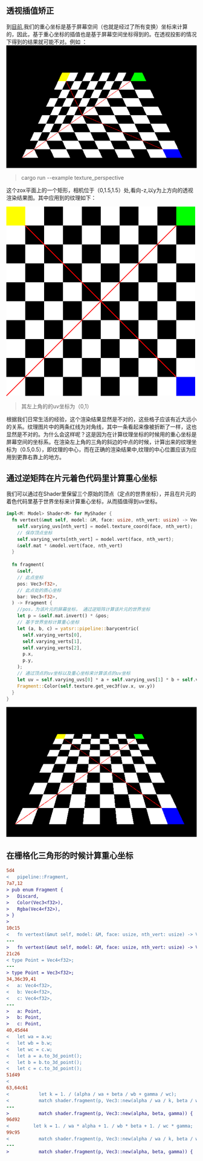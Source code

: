 ## 透视插值矫正

到[目前](https://github.com/JunYang-tes/yatsr/tree/630cdcb1bac78298a39e4e18750bdf89d1ada013),我们的重心坐标是基于屏幕空间（也就是经过了所有变换）坐标来计算的，因此，基于重心坐标的插值也是基于屏幕空间坐标得到的。在透视投影的情况下得到的结果就可能不对。例如
：
![](./uncorrected.png)

>cargo run --example texture_perspective

这个zox平面上的一个矩形，相机位于（0,1.5,1.5）处,看向-z,以y为上方向的透视渲染结果图。其中应用到的纹理如下：

![](./grid.png)

>其左上角的的uv坐标为（0,1）

根据我们日常生活的经验，这个渲染结果显然是不对的，这些格子应该有近大远小的关系。纹理图片中的两条红线为对角线，其中一条看起来像被折断了一样，这也显然是不对的。为什么会这样呢？这是因为在计算纹理坐标的时候用的重心坐标是屏幕空间的坐标系。在渲染左上角的三角的斜边的中点的时候，计算出来的纹理坐标为（0.5,0.5），即纹理的中心，而在正确的渲染结果中,纹理的中心位置应该为应用到更靠右靠上的地方。

## 通过逆矩阵在片元着色代码里计算重心坐标

我们可以通过在Shader里保留三个原始的顶点（定点的世界坐标），并且在片元的着色代码里基于世界坐标来计算重心坐标，从而插值得到uv坐标。
```rust
impl<M: Model> Shader<M> for MyShader {
  fn vertext(&mut self, model: &M, face: usize, nth_vert: usize) -> Vec3<f32> {
    self.varying_uvs[nth_vert] = model.texture_coord(face, nth_vert);
    // 保存顶点坐标
    self.varying_verts[nth_vert] = model.vert(face, nth_vert);
    &self.mat * &model.vert(face, nth_vert)
  }

  fn fragment(
    &self,
    // 此点坐标
    pos: Vec3<f32>,
    // 此点处的质心坐标
    bar: Vec3<f32>,
  ) -> Fragment {
    //pos，为该片元的屏幕坐标， 通过逆矩阵计算该片元的世界坐标
    let p = &self.mat.invert() * &pos;
    // 基于世界坐标计算重心坐标
    let (a, b, c) = yatsr::pipeline::barycentric(
      self.varying_verts[0],
      self.varying_verts[1],
      self.varying_verts[2],
      p.x,
      p.y,
    );
    // 通过顶点的uv坐标以及重心坐标来计算该点的uv坐标
    let uv = self.varying_uvs[0] * a + self.varying_uvs[1] * b + self.varying_uvs[2] * c;
    Fragment::Color(self.texture.get_vec3f(uv.x, uv.y))
  }
}
```

![](./correct.png)

## 在栅格化三角形的时候计算重心坐标


```diff
5d4
<   pipeline::Fragment,
7a7,12
> pub enum Fragment {
>   Discard,
>   Color(Vec3<f32>),
>   Rgba(Vec4<f32>),
> }
> 
10c15
<   fn vertext(&mut self, model: &M, face: usize, nth_vert: usize) -> Vec4<f32>;
---
>   fn vertext(&mut self, model: &M, face: usize, nth_vert: usize) -> Vec3<f32>;
21c26
< type Point = Vec4<f32>;
---
> type Point = Vec3<f32>;
34,36c39,41
<   a: Vec4<f32>,
<   b: Vec4<f32>,
<   c: Vec4<f32>,
---
>   a: Point,
>   b: Point,
>   c: Point,
40,45d44
<   let wa = a.w;
<   let wb = b.w;
<   let wc = c.w;
<   let a = a.to_3d_point();
<   let b = b.to_3d_point();
<   let c = c.to_3d_point();
51d49
< 
63,64c61
<           let k = 1. / (alpha / wa + beta / wb + gamma / wc);
<           match shader.fragment(p, Vec3::new(alpha / wa / k, beta / wb / k, gamma / wc / k)) {
---
>           match shader.fragment(p, Vec3::new(alpha, beta, gamma)) {
96d92
<         let k = 1. / wa * alpha + 1. / wb * beta + 1. / wc * gamma;
99c95
<           match shader.fragment(p, Vec3::new(alpha / wa / k, beta / wb / k, gamma / wc / k)) {
---
>           match shader.fragment(p, Vec3::new(alpha, beta, gamma)) {


```

